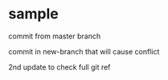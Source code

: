 # sample

commit from master branch 

commit in new-branch that will cause conflict

2nd update to check full git ref
